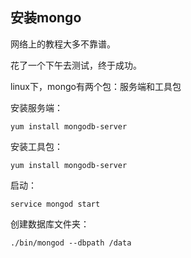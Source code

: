 ## 安装mongo

网络上的教程大多不靠谱。

花了一个下午去测试，终于成功。

linux下，mongo有两个包：服务端和工具包

安装服务端：
```
yum install mongodb-server
```
安装工具包：
```
yum install mongodb-server
```

启动：
```
service mongod start
```

创建数据库文件夹：
```
./bin/mongod --dbpath /data

```
